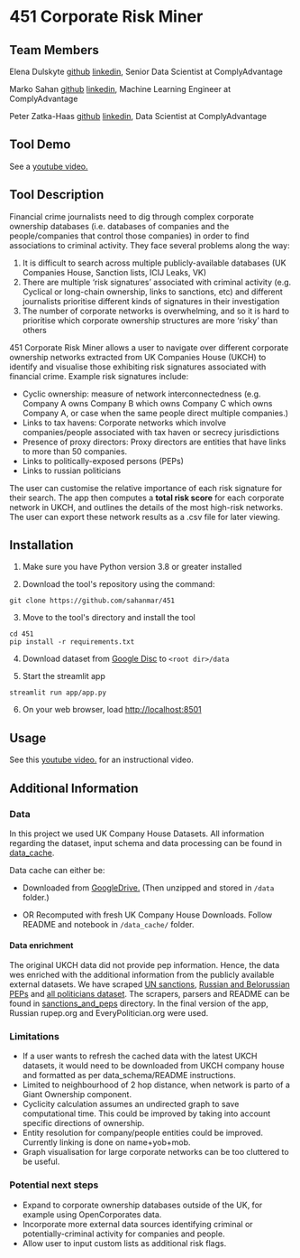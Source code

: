 # 451 Corporate Risk Miner

## Team Members
Elena Dulskyte [github](https://github.com/ElenaDulskyte) [linkedin](https://www.linkedin.com/in/elena-dulskyte-50b83aa2/), Senior Data Scientist at ComplyAdvantage

Marko Sahan [github](http://github.com/sahanmar) [linkedin](https://www.linkedin.com/in/msahan/), Machine Learning Engineer at ComplyAdvantage

Peter Zatka-Haas [github](http://github.com/peterzh) [linkedin](https://www.linkedin.com/in/peterzatkahaas), Data Scientist at ComplyAdvantage

## Tool Demo

See a <a href="https://www.youtube.com/watch?v=WeHYfiNQzvc" target="_blank">youtube video.</a>

## Tool Description

Financial crime journalists need to dig through complex corporate ownership databases (i.e. databases of companies and the people/companies that control those companies) in order to find associations to criminal activity. They face several problems along the way:
1. It is difficult to search across multiple publicly-available databases (UK Companies House, Sanction lists, ICIJ Leaks, VK)
2. There are multiple ‘risk signatures’ associated with criminal activity (e.g. Cyclical or long-chain ownership, links to sanctions, etc) and different journalists prioritise different kinds of signatures in their investigation
3. The number of corporate networks is overwhelming, and so it is hard to prioritise which corporate ownership structures are more ‘risky’ than others

451 Corporate Risk Miner allows a user to navigate over different corporate ownership networks extracted from UK Companies House (UKCH) to identify and visualise those exhibiting risk signatures associated with financial crime. Example risk signatures include:
* Cyclic ownership: measure of network interconnectedness (e.g. Company A owns Company B which owns Company C which owns Company A, or case when the same people direct multiple companies.)
* Links to tax havens: Corporate networks which involve companies/people associated with tax haven or secrecy jurisdictions
* Presence of proxy directors: Proxy directors are entities that have links to more than 50 companies.
* Links to politically-exposed persons (PEPs)
* Links to russian politicians


The user can customise the relative importance of each risk signature for their search. The app then computes a **total risk score** for each corporate network in UKCH, and outlines the details of the most high-risk networks. The user can export these network results as a .csv file for later viewing. 

## Installation

1. Make sure you have Python version 3.8 or greater installed

2. Download the tool's repository using the command:
```
git clone https://github.com/sahanmar/451
```

3. Move to the tool's directory and install the tool
```
cd 451
pip install -r requirements.txt
```

4. Download dataset from [Google Disc](https://drive.google.com/drive/folders/15I2-spww_5ZG6tzslLyU4gGwb3zDNZU-?usp=sharing) to `<root dir>/data`

5. Start the streamlit app
```
streamlit run app/app.py
```

6. On your web browser, load [http://localhost:8501](http://localhost:8501)

## Usage

See this <a href="https://www.youtube.com/watch?v=WeHYfiNQzvc" target="_blank">youtube video.</a> for an instructional video.

## Additional Information

### Data

In this project we used UK Company House Datasets. All information regarding the dataset, input schema and data processing can be found in [data_cache](https://github.com/sahanmar/451/tree/main/data_cache).

Data cache can either be:

- Downloaded from <a href="https://drive.google.com/drive/folders/15I2-spww_5ZG6tzslLyU4gGwb3zDNZU-?usp=sharing" target="_blank">GoogleDrive.</a>
  (Then unzipped and stored in `/data` folder.)

- OR Recomputed with fresh UK Company House Downloads. Follow README and notebook in `/data_cache/` folder.

#### Data enrichment
The original UKCH data did not provide pep information. Hence, the data wes enriched with the additional information from the publicly available external datasets. We have scraped [UN sanctions](https://www.un.org/securitycouncil/content/un-sc-consolidated-list), [Russian and Belorussian PEPs](https://rupep.org/en/persons_list/) and [all politicians dataset](https://raw.githubusercontent.com/everypolitician/everypolitician-data/master/countries.json). The scrapers, parsers and README can be found in [sanctions_and_peps](https://github.com/sahanmar/451/tree/main/sanctions_and_peps) directory.
In the final version of the app, Russian rupep.org and EveryPolitician.org were used.

### Limitations
* If a user wants to refresh the cached data with the latest UKCH datasets, it would need to be downloaded from UKCH company house and formatted as per data_schema/README instructions.
* Limited to neighbourhood of 2 hop distance, when network is parto of a Giant Ownership component.
* Cyclicity calculation assumes an undirected graph to save computational time. This could be improved by taking into account specific directions of ownership.
* Entity resolution for company/people entities could be improved. Currently linking is done on name+yob+mob.
* Graph visualisation for large corporate networks can be too cluttered to be useful. 

### Potential next steps
* Expand to corporate ownership databases outside of the UK, for example using OpenCorporates data.
* Incorporate more external data sources identifying criminal or potentially-criminal activity for companies and people.
* Allow user to input custom lists as additional risk flags.
